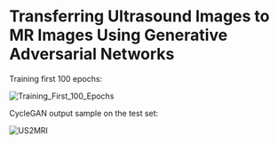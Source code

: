# Transferring Ultrasound Images to MR Images Using Generative Adversarial Networks


Training first 100 epochs:

![Training_First_100_Epochs](https://github.com/mohammadrezashahsavari/Ultrasound-to-MRI-Transformation/assets/76266892/d2dce706-9bbd-4a9b-bd05-619ea2f6f0b1)







    
CycleGAN output sample on the test set:

![US2MRI](https://github.com/mohammadrezashahsavari/Ultrasound-to-MRI-Slice-Transformation/assets/76266892/e18fed31-1bc1-46ec-8b41-9d1a239191f3)
